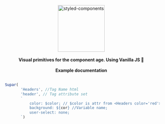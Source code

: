 <div align="center">
  <a>
    <img alt="styled-components" src="https://freepikpsd.com/media/2019/10/kawaii-neko-png-Transparent-Images.png" height="150px" />
  </a>
</div>

<br />

<div align="center">
  <strong>Visual primitives for the component age. Using Vanilla JS 💅</strong>
  <br />
  <br />
  
</div>

<div align="center">
  <strong>Example documentation</strong>
  <br />
  <br />
  
</div>


```jsx
 Supar(
        'Headers', //Tag Name html
        'header', // Tag attribute set
        `
            color: $color; // $color is attr from <Headers color='red'>
            background: ${cor} //Variable name;
            user-select: none;
        `)
```
